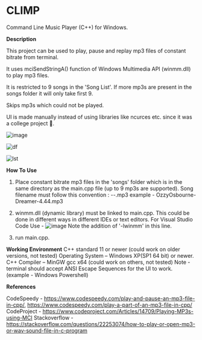 # CLIMP
Command Line Music Player (C++) for Windows.

**Description**

This project can be used to play, pause and replay mp3 files of constant bitrate from terminal.

It uses mciSendStringA() function of Windows Multimedia API (winmm.dll) to play mp3 files.

It is restricted to 9 songs in the 'Song List'. If more mp3s are present in the songs folder it will only take first 9.

Skips mp3s which could not be played.

UI is made manually instead of using libraries like ncurces etc. since it was a college project 🙂.

![image](https://user-images.githubusercontent.com/71930390/120257394-d1356400-c2ad-11eb-8a9d-898969487f3e.png)


![df](https://user-images.githubusercontent.com/71930390/120257743-62a4d600-c2ae-11eb-9c20-2653a5dcf6f4.png)


![lst](https://user-images.githubusercontent.com/71930390/120257932-c929f400-c2ae-11eb-8134-b2ba3d8b1d45.jpg)


**How To Use**
1. Place constant bitrate mp3 files in the 'songs' folder which is in the same directory as the main.cpp file (up to 9 mp3s are supported).
   Song filename must follow this convention : <atristname>-<songname>-<duration>.mp3              example - OzzyOsbourne-Dreamer-4.44.mp3
   
2. winmm.dll (dynamic library) must be linked to main.cpp. This could be done in different ways in different IDEs or text editors.
   For Visual Studio Code Use - ![image](https://user-images.githubusercontent.com/71930390/120261277-35a7f180-c2b5-11eb-91c4-118d5c433c62.png)
   Note the addition of '-lwinmm' in this line. 

3. run main.cpp.


**Working Environment**
C++ standard 11 or newer (could work on older versions, not tested)
Operating System – Windows XP(SP1 64 bit) or newer.
C++ Compiler – MinGW gcc x64 (could work on others, not tested)
Note - terminal should accept ANSI Escape Sequences for the UI to work. (example - Windows Powershell)


**References**

CodeSpeedy - https://www.codespeedy.com/play-and-pause-an-mp3-file-in-cpp/, https://www.codespeedy.com/play-a-part-of-an-mp3-file-in-cpp/
CodeProject - https://www.codeproject.com/Articles/14709/Playing-MP3s-using-MCI
Stackoverflow - https://stackoverflow.com/questions/22253074/how-to-play-or-open-mp3-or-wav-sound-file-in-c-program
